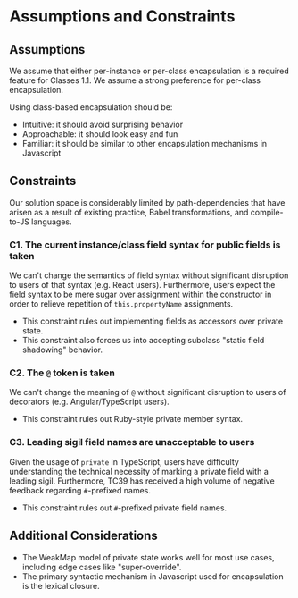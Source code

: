 # Assumptions and Constraints

## Assumptions

We assume that either per-instance or per-class encapsulation is a required feature for Classes 1.1. We assume a strong preference for per-class encapsulation.

Using class-based encapsulation should be:

- Intuitive: it should avoid surprising behavior
- Approachable: it should look easy and fun
- Familiar: it should be similar to other encapsulation mechanisms in Javascript

## Constraints

Our solution space is considerably limited by path-dependencies that have arisen as a result of existing practice, Babel transformations, and compile-to-JS languages.

### C1. The current instance/class field syntax for public fields is taken

We can't change the semantics of field syntax without significant disruption to users of that syntax (e.g. React users). Furthermore, users expect the field syntax to be mere sugar over assignment within the constructor in order to relieve repetition of `this.propertyName` assignments.

- This constraint rules out implementing fields as accessors over private state.
- This constraint also forces us into accepting subclass "static field shadowing" behavior.

### C2. The `@` token is taken

We can't change the meaning of `@` without significant disruption to users of decorators (e.g. Angular/TypeScript users).

- This constraint rules out Ruby-style private member syntax.

### C3. Leading sigil field names are unacceptable to users

Given the usage of `private` in TypeScript, users have difficulty understanding the technical necessity of marking a private field with a leading sigil. Furthermore, TC39 has received a high volume of negative feedback regarding `#`-prefixed names.

  - This constraint rules out `#`-prefixed private field names.

## Additional Considerations

- The WeakMap model of private state works well for most use cases, including edge cases like "super-override".
- The primary syntactic mechanism in Javascript used for encapsulation is the lexical closure.
